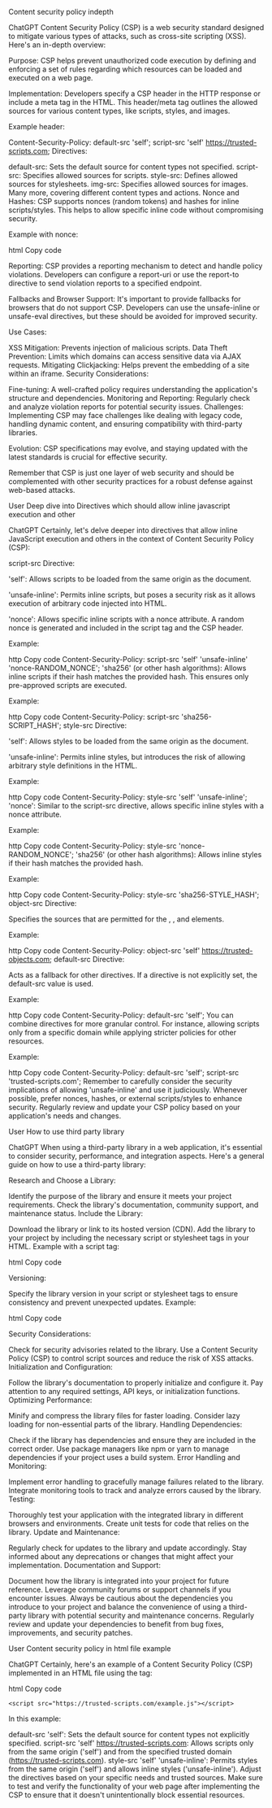 Content security policy indepth 

ChatGPT
Content Security Policy (CSP) is a web security standard designed to mitigate various types of attacks, such as cross-site scripting (XSS). Here's an in-depth overview:

Purpose: CSP helps prevent unauthorized code execution by defining and enforcing a set of rules regarding which resources can be loaded and executed on a web page.

Implementation: Developers specify a CSP header in the HTTP response or include a meta tag in the HTML. This header/meta tag outlines the allowed sources for various content types, like scripts, styles, and images.

Example header:

Content-Security-Policy: default-src 'self'; script-src 'self' https://trusted-scripts.com;
Directives:

default-src: Sets the default source for content types not specified.
script-src: Specifies allowed sources for scripts.
style-src: Defines allowed sources for stylesheets.
img-src: Specifies allowed sources for images.
Many more, covering different content types and actions.
Nonce and Hashes: CSP supports nonces (random tokens) and hashes for inline scripts/styles. This helps to allow specific inline code without compromising security.

Example with nonce:

html
Copy code
<script nonce="random_token">/* inline script */</script>
Reporting: CSP provides a reporting mechanism to detect and handle policy violations. Developers can configure a report-uri or use the report-to directive to send violation reports to a specified endpoint.

Fallbacks and Browser Support: It's important to provide fallbacks for browsers that do not support CSP. Developers can use the unsafe-inline or unsafe-eval directives, but these should be avoided for improved security.

Use Cases:

XSS Mitigation: Prevents injection of malicious scripts.
Data Theft Prevention: Limits which domains can access sensitive data via AJAX requests.
Mitigating Clickjacking: Helps prevent the embedding of a site within an iframe.
Security Considerations:

Fine-tuning: A well-crafted policy requires understanding the application's structure and dependencies.
Monitoring and Reporting: Regularly check and analyze violation reports for potential security issues.
Challenges: Implementing CSP may face challenges like dealing with legacy code, handling dynamic content, and ensuring compatibility with third-party libraries.

Evolution: CSP specifications may evolve, and staying updated with the latest standards is crucial for effective security.

Remember that CSP is just one layer of web security and should be complemented with other security practices for a robust defense against web-based attacks.




User
Deep dive into Directives which should allow inline javascript execution and other

ChatGPT
Certainly, let's delve deeper into directives that allow inline JavaScript execution and others in the context of Content Security Policy (CSP):

script-src Directive:

'self': Allows scripts to be loaded from the same origin as the document.

'unsafe-inline': Permits inline scripts, but poses a security risk as it allows execution of arbitrary code injected into HTML.

'nonce': Allows specific inline scripts with a nonce attribute. A random nonce is generated and included in the script tag and the CSP header.

Example:

http
Copy code
Content-Security-Policy: script-src 'self' 'unsafe-inline' 'nonce-RANDOM_NONCE';
'sha256' (or other hash algorithms): Allows inline scripts if their hash matches the provided hash. This ensures only pre-approved scripts are executed.

Example:

http
Copy code
Content-Security-Policy: script-src 'sha256-SCRIPT_HASH';
style-src Directive:

'self': Allows styles to be loaded from the same origin as the document.

'unsafe-inline': Permits inline styles, but introduces the risk of allowing arbitrary style definitions in the HTML.

Example:

http
Copy code
Content-Security-Policy: style-src 'self' 'unsafe-inline';
'nonce': Similar to the script-src directive, allows specific inline styles with a nonce attribute.

Example:

http
Copy code
Content-Security-Policy: style-src 'nonce-RANDOM_NONCE';
'sha256' (or other hash algorithms): Allows inline styles if their hash matches the provided hash.

Example:

http
Copy code
Content-Security-Policy: style-src 'sha256-STYLE_HASH';
object-src Directive:

Specifies the sources that are permitted for the <object>, <embed>, and <applet> elements.

Example:

http
Copy code
Content-Security-Policy: object-src 'self' https://trusted-objects.com;
default-src Directive:

Acts as a fallback for other directives. If a directive is not explicitly set, the default-src value is used.

Example:

http
Copy code
Content-Security-Policy: default-src 'self';
You can combine directives for more granular control. For instance, allowing scripts only from a specific domain while applying stricter policies for other resources.

Example:

http
Copy code
Content-Security-Policy: default-src 'self'; script-src 'trusted-scripts.com';
Remember to carefully consider the security implications of allowing 'unsafe-inline' and use it judiciously. Whenever possible, prefer nonces, hashes, or external scripts/styles to enhance security. Regularly review and update your CSP policy based on your application's needs and changes.




User
How to use third party library 

ChatGPT
When using a third-party library in a web application, it's essential to consider security, performance, and integration aspects. Here's a general guide on how to use a third-party library:

Research and Choose a Library:

Identify the purpose of the library and ensure it meets your project requirements.
Check the library's documentation, community support, and maintenance status.
Include the Library:

Download the library or link to its hosted version (CDN).
Add the library to your project by including the necessary script or stylesheet tags in your HTML.
Example with a script tag:

html
Copy code
<script src="https://example.com/third-party-library.js"></script>
Versioning:

Specify the library version in your script or stylesheet tags to ensure consistency and prevent unexpected updates.
Example:

html
Copy code
<script src="https://example.com/third-party-library.js" integrity="sha256-HASH_OF_LIBRARY" crossorigin="anonymous"></script>
Security Considerations:

Check for security advisories related to the library.
Use a Content Security Policy (CSP) to control script sources and reduce the risk of XSS attacks.
Initialization and Configuration:

Follow the library's documentation to properly initialize and configure it.
Pay attention to any required settings, API keys, or initialization functions.
Optimizing Performance:

Minify and compress the library files for faster loading.
Consider lazy loading for non-essential parts of the library.
Handling Dependencies:

Check if the library has dependencies and ensure they are included in the correct order.
Use package managers like npm or yarn to manage dependencies if your project uses a build system.
Error Handling and Monitoring:

Implement error handling to gracefully manage failures related to the library.
Integrate monitoring tools to track and analyze errors caused by the library.
Testing:

Thoroughly test your application with the integrated library in different browsers and environments.
Create unit tests for code that relies on the library.
Update and Maintenance:

Regularly check for updates to the library and update accordingly.
Stay informed about any deprecations or changes that might affect your implementation.
Documentation and Support:

Document how the library is integrated into your project for future reference.
Leverage community forums or support channels if you encounter issues.
Always be cautious about the dependencies you introduce to your project and balance the convenience of using a third-party library with potential security and maintenance concerns. Regularly review and update your dependencies to benefit from bug fixes, improvements, and security patches.




User
Content security policy in html file example

ChatGPT
Certainly, here's an example of a Content Security Policy (CSP) implemented in an HTML file using the <meta> tag:

html
Copy code
<!DOCTYPE html>
<html lang="en">
<head>
    <meta charset="UTF-8">
    <meta http-equiv="Content-Security-Policy" content="default-src 'self'; script-src 'self' https://trusted-scripts.com; style-src 'self' 'unsafe-inline';">
    <title>Your Web Page</title>
</head>
<body>
    <!-- Your HTML content goes here -->

    <script src="https://trusted-scripts.com/example.js"></script>
</body>
</html>
In this example:

default-src 'self': Sets the default source for content types not explicitly specified.
script-src 'self' https://trusted-scripts.com: Allows scripts only from the same origin ('self') and from the specified trusted domain (https://trusted-scripts.com).
style-src 'self' 'unsafe-inline': Permits styles from the same origin ('self') and allows inline styles ('unsafe-inline').
Adjust the directives based on your specific needs and trusted sources. Make sure to test and verify the functionality of your web page after implementing the CSP to ensure that it doesn't unintentionally block essential resources.
